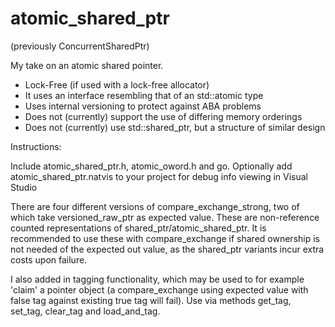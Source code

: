 # atomic_shared_ptr 
(previously ConcurrentSharedPtr)

My take on an atomic shared pointer. 

- Lock-Free (if used with a lock-free allocator)
- It uses an interface resembling that of an std::atomic type
- Uses internal versioning to protect against ABA problems
- Does not (currently) support the use of differing memory orderings
- Does not (currently) use std::shared_ptr, but a structure of similar design

Instructions:

Include atomic_shared_ptr.h, atomic_oword.h and go.
Optionally add atomic_shared_ptr.natvis to your project for debug info viewing in Visual Studio


There are four different versions of compare_exchange_strong, two of which take versioned_raw_ptr as expected value. These are non-reference counted representations of shared_ptr/atomic_shared_ptr. It is recommended to use these with compare_exchange if shared ownership is not needed of the expected out value, as the shared_ptr variants incur extra costs upon failure.

I also added in tagging functionality, which may be used to for example 'claim' a pointer object (a compare_exchange using expected value with false tag against existing true tag will fail). Use via methods get_tag, set_tag, clear_tag and load_and_tag.
